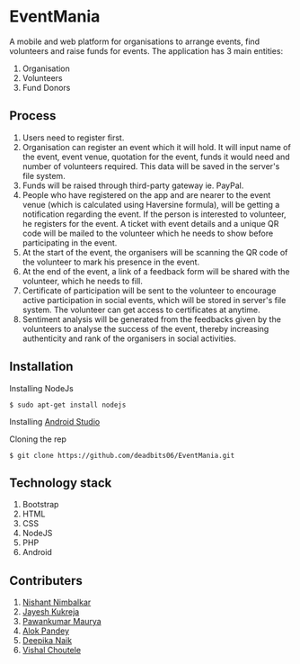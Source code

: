 # EventMania

A mobile and web platform for organisations to arrange events, find volunteers and raise funds for events.
The application has 3 main entities:

1. Organisation
2. Volunteers
3. Fund Donors

## Process
1. Users need to register first.
2.  Organisation can register an event which it will hold. It will input name of the event, event venue, quotation for the event, funds it would need and number of volunteers required. This data will be saved in the server's file system.
3. Funds will be raised through third-party gateway ie. PayPal.
4.  People who have registered on the app and are nearer to the event venue (which is calculated using Haversine formula), will be getting a notification regarding the event. If the person is interested to volunteer, he registers for the event. A ticket with event details and a unique QR code will be mailed to the volunteer which he needs to show before participating in the event.
5.  At the start of the event, the organisers will be scanning the QR code of the volunteer to mark his presence in the event.
6.  At the end of the event, a link of a feedback form will be shared with the volunteer, which he needs to fill.
7.  Certificate of participation will be sent to the volunteer to encourage active participation in social events, which will be stored in server's file system. The volunteer can get access to certificates at anytime.
8.  Sentiment analysis will be generated from the feedbacks given by the volunteers to analyse the success of the event, thereby increasing authenticity and rank of the organisers in social activities.

## Installation
Installing NodeJs
```
$ sudo apt-get install nodejs
```
Installing [Android Studio](https://developer.android.com/studio/)

Cloning the rep
```
$ git clone https://github.com/deadbits06/EventMania.git
```

## Technology stack
1.  Bootstrap
2.  HTML
3.  CSS
4.  NodeJS
5.  PHP
6.  Android

## Contributers
1.  <a href="#">Nishant Nimbalkar</a>
2.  <a href="#">Jayesh Kukreja</a>
3.  <a href="#">Pawankumar Maurya</a>
4.  <a href="https://github.com/alok217" >Alok Pandey</a>
5.  <a href="#" >Deepika Naik</a>
6.  <a href="#">Vishal Choutele</a>
